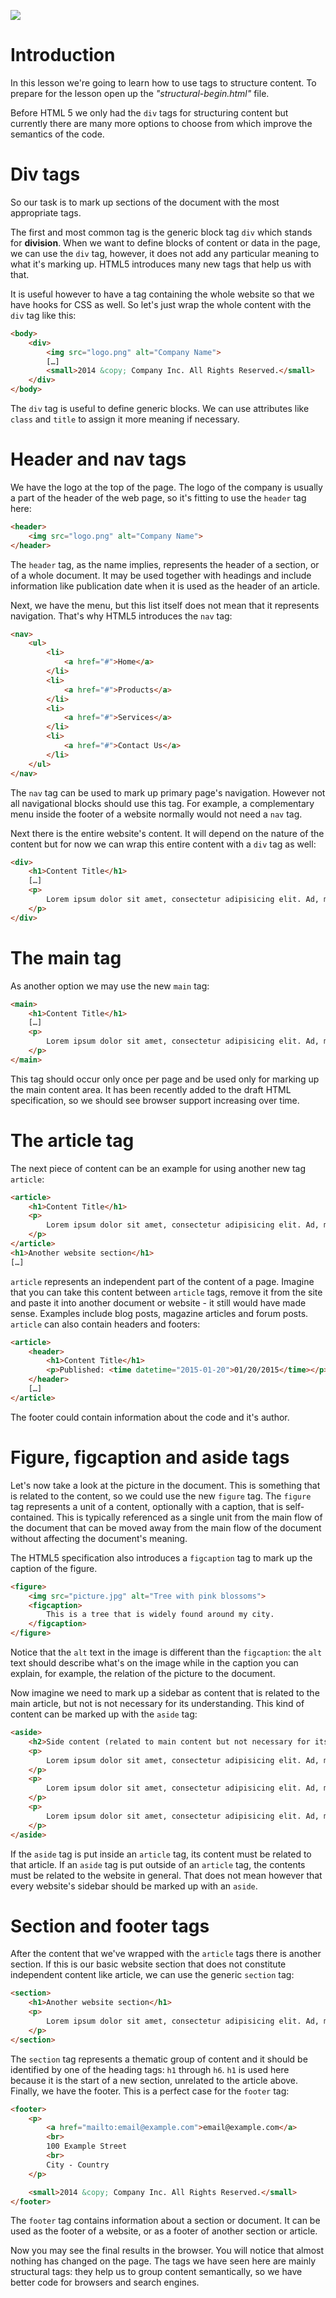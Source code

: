 ![](Introduction_to_HTML_handouts/headers/head4.2.jpg)
# Introduction

In this lesson we're going to learn how to use tags to structure content. To prepare for the lesson open up the *"structural-begin.html"* file.

Before HTML 5 we only had the `div` tags for structuring content but currently there are many more options to choose from which improve the semantics of the code.

# Div tags

So our task is to mark up sections of the document with the most appropriate tags.

The first and most common tag is the generic block tag `div` which stands for **division**. When we want to define blocks of content or data in the page, we can use the `div` tag, however, it does not add any particular meaning to what it's marking up. HTML5 introduces many new tags that help us with that.

It is useful however to have a tag containing the whole website so that we have hooks for CSS as well. So let's just wrap the whole content with the `div` tag like this:

```html
<body>
	<div>
		<img src="logo.png" alt="Company Name">
		[…]
		<small>2014 &copy; Company Inc. All Rights Reserved.</small>
	</div>
</body>
```

The `div` tag is useful to define generic blocks. We can use attributes like `class` and `title` to assign it more meaning if necessary.

# Header and nav tags

We have the logo at the top of the page. The logo of the company is usually a part of the header of the web page, so it's fitting to use the `header` tag here:

```html
<header>
	<img src="logo.png" alt="Company Name">
</header>
```

The `header` tag, as the name implies, represents the header of a section, or of a whole document. It may be used together with headings and include information like publication date when it is used as the header of an article.

Next, we have the menu, but this list itself does not mean that it represents navigation. That's why HTML5 introduces the `nav` tag:

```html
<nav>
	<ul>
		<li>
			<a href="#">Home</a>
		</li>
		<li>
			<a href="#">Products</a>
		</li>
		<li>
			<a href="#">Services</a>
		</li>
		<li>
			<a href="#">Contact Us</a>
		</li>
	</ul>
</nav>
```

The `nav` tag can be used to mark up primary page's navigation. However not all navigational blocks should use this tag. For example, a complementary menu inside the footer of a website normally would not need a `nav` tag.

Next there is the entire website's content. It will depend on the nature of the content but for now we can wrap this entire content with a `div` tag as well:

```html
<div>
	<h1>Content Title</h1>
	[…]
	<p>
		Lorem ipsum dolor sit amet, consectetur adipisicing elit. Ad, minima, ipsum, harum vero molestiae libero aliquam natus excepturi nam dolore laudantium adipisci perspiciatis in repudiandae officiis provident veritatis odio rem.
	</p>
</div>
```

# The main tag

As another option we may use the new `main` tag:

```html
<main>
	<h1>Content Title</h1>
	[…]
	<p>
		Lorem ipsum dolor sit amet, consectetur adipisicing elit. Ad, minima, ipsum, harum vero molestiae libero aliquam natus excepturi nam dolore laudantium adipisci perspiciatis in repudiandae officiis provident veritatis odio rem.
	</p>
</main>
```

This tag should occur only once per page and be used only for marking up the main content area. It has been recently added to the draft HTML specification, so we should see browser support increasing over time.

# The article tag

The next piece of content can be an example for using another new tag `article`:

```html
<article>
	<h1>Content Title</h1> 
	<p>
		Lorem ipsum dolor sit amet, consectetur adipisicing elit. Ad, minima, ipsum, harum vero molestiae libero aliquam natus excepturi nam dolore laudantium adipisci perspiciatis in repudiandae officiis provident veritatis odio rem.
	</p>
</article>
<h1>Another website section</h1>
[…] 
```

`article` represents an independent part of the content of a page. Imagine that you can take this content between `article` tags, remove it from the site and paste it into another document or website -  it still would have made sense. Examples include blog posts, magazine articles and forum posts. `article` can also contain headers and footers:

```html
<article>
	<header>
		<h1>Content Title</h1>
		<p>Published: <time datetime="2015-01-20">01/20/2015</time></p>
	</header>
	[…]
</article>
```

The footer could contain information about the code and it's author.

# Figure, figcaption and aside tags

Let's now take a look at the picture in the document. This is something that is related to the content, so we could use the new `figure` tag. The `figure` tag represents a unit of a content, optionally with a caption, that is self-contained. This is typically referenced as a single unit from the main flow of the document that can be moved away from the main flow of the document without affecting the document's meaning.

The HTML5 specification also introduces a `figcaption` tag to mark up the caption of the figure.

```html
<figure>
	<img src="picture.jpg" alt="Tree with pink blossoms">
	<figcaption>
		This is a tree that is widely found around my city.
	</figcaption>
</figure>
```

Notice that the `alt` text in the image is different than the `figcaption`: the `alt` text should describe what's on the image while in the caption you can explain, for example, the relation of the picture to the document.

Now imagine we need to mark up a sidebar as content that is related to the main article, but not is not necessary for its understanding. This kind of content can be marked up with the `aside` tag:

```html
<aside>
	<h2>Side content (related to main content but not necessary for its understanding)</h2>
	<p>
		Lorem ipsum dolor sit amet, consectetur adipisicing elit. Ad, minima, ipsum, harum vero molestiae libero aliquam natus excepturi nam dolore laudantium adipisci perspiciatis in repudiandae officiis provident veritatis odio rem.
	</p>
	<p>
		Lorem ipsum dolor sit amet, consectetur adipisicing elit. Ad, minima, ipsum, harum vero molestiae libero aliquam natus excepturi nam dolore laudantium adipisci perspiciatis in repudiandae officiis provident veritatis odio rem.
	</p>
	<p>
		Lorem ipsum dolor sit amet, consectetur adipisicing elit. Ad, minima, ipsum, harum vero molestiae libero aliquam natus excepturi nam dolore laudantium adipisci perspiciatis in repudiandae officiis provident veritatis odio rem.
	</p>
</aside>
```

If the `aside` tag is put inside an `article` tag, its content must be related to that article. If an `aside` tag is put outside of an `article` tag, the contents must be related to the website in general. That does not mean however that every website's sidebar should be marked up with an `aside`. 

# Section and footer tags

After the content that we've wrapped with the `article` tags there is another section. If this is our basic website section that does not constitute independent content like article, we can use the generic `section` tag:

```html
<section>
	<h1>Another website section</h1>
	<p>
		Lorem ipsum dolor sit amet, consectetur adipisicing elit. Ad, minima, ipsum, harum vero molestiae libero aliquam natus excepturi nam dolore laudantium adipisci perspiciatis in repudiandae officiis provident veritatis odio rem.
	</p>
</section>
```

The `section` tag represents a thematic group of content and it should be identified by one of the heading tags: `h1` through `h6`. `h1` is used here because it is the start of a new section, unrelated to the article above.
Finally, we have the footer. This is a perfect case for the `footer` tag:

```html
<footer>
	<p>
		<a href="mailto:email@example.com">email@example.com</a>
		<br>
		100 Example Street
		<br>
		City - Country
	</p>		

	<small>2014 &copy; Company Inc. All Rights Reserved.</small>
</footer>
```

The `footer` tag contains information about a section or document. It can be used as the footer of a website, or as a footer of another section or article.

Now you may see the final results in the browser. You will notice that almost nothing has changed on the page. The tags we have seen here are mainly structural tags: they help us to group content semantically, so we have better code for browsers and search engines.
